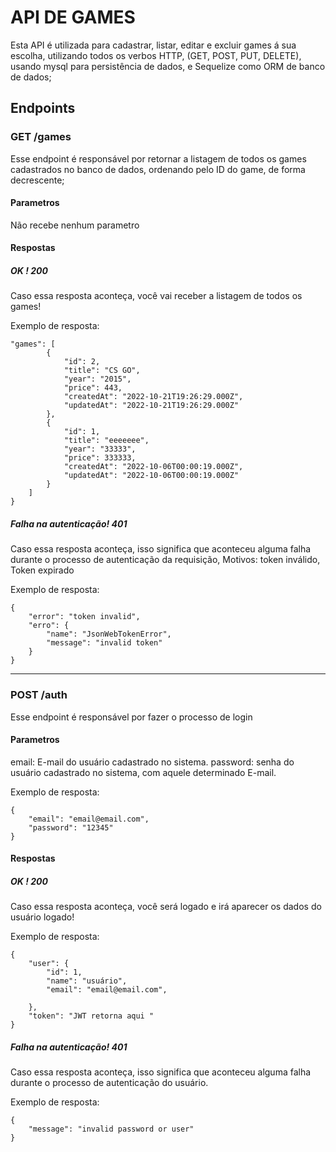 # API DE GAMES

Esta API é utilizada para cadastrar, listar, editar e excluir games á sua escolha, utilizando todos os verbos HTTP, (GET, POST, PUT, DELETE), usando mysql para persistência de dados, e Sequelize como ORM de banco de dados;

## Endpoints

### GET /games
Esse endpoint é responsável por retornar a listagem de todos os games cadastrados no banco de dados, ordenando pelo ID do game, de forma decrescente;
#### Parametros 
Não recebe nenhum parametro
#### Respostas
##### OK ! 200
Caso essa resposta aconteça, você vai receber a listagem de todos os games!

Exemplo de resposta:

```
"games": [
        {
            "id": 2,
            "title": "CS GO",
            "year": "2015",
            "price": 443,
            "createdAt": "2022-10-21T19:26:29.000Z",
            "updatedAt": "2022-10-21T19:26:29.000Z"
        },
        {
            "id": 1,
            "title": "eeeeeee",
            "year": "33333",
            "price": 333333,
            "createdAt": "2022-10-06T00:00:19.000Z",
            "updatedAt": "2022-10-06T00:00:19.000Z"
        }
    ]
}   

```
##### Falha na autenticação! 401
Caso essa resposta aconteça, isso significa que aconteceu alguma falha durante o processo de autenticação da requisição, Motivos: token inválido, Token expirado

Exemplo de resposta: 

```
{
    "error": "token invalid",
    "erro": {
        "name": "JsonWebTokenError",
        "message": "invalid token"
    }
}

```

----------------------------------------------------------------------------------------------------------------------------------------------------------------------------------------------------------

### POST /auth
Esse endpoint é responsável por fazer o processo de login
#### Parametros 
email: E-mail do usuário cadastrado no sistema.
password: senha do usuário cadastrado no sistema, com aquele determinado E-mail.

Exemplo de resposta:

```
{
    "email": "email@email.com",
    "password": "12345"
}

```
#### Respostas
##### OK ! 200
Caso essa resposta aconteça, você será logado e irá aparecer os dados do usuário logado!

Exemplo de resposta:

```
{
    "user": {
        "id": 1,
        "name": "usuário",
        "email": "email@email.com",
       
    },
    "token": "JWT retorna aqui "
}

```
##### Falha na autenticação! 401
Caso essa resposta aconteça, isso significa que aconteceu alguma falha durante o processo de autenticação do usuário.

Exemplo de resposta: 

```
{
    "message": "invalid password or user"
}

```




